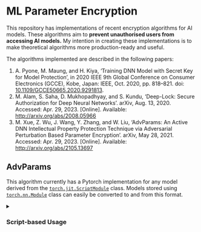 # ML Parameter Encryption

This repository has implementations of recent encryption algorithms for AI models. These algorithms aim to **prevent unauthorised users from accessing AI models.** My intention in creating these implementations is to make theoretical algorithms more production-ready and useful. 

The algorithms implemented are described in the following papers: 
1. A. Pyone, M. Maung, and H. Kiya, ‘Training DNN Model with Secret Key for Model Protection’, in 2020 IEEE 9th Global Conference on Consumer Electronics (GCCE), Kobe, Japan: IEEE, Oct. 2020, pp. 818–821. doi: [10.1109/GCCE50665.2020.9291813](https://doi.org/10.1109/GCCE50665.2020.9291813).
2. M. Alam, S. Saha, D. Mukhopadhyay, and S. Kundu, ‘Deep-Lock: Secure Authorization for Deep Neural Networks’. arXiv, Aug. 13, 2020. Accessed: Apr. 29, 2023. \[Online\]. Available: http://arxiv.org/abs/2008.05966
3. M. Xue, Z. Wu, J. Wang, Y. Zhang, and W. Liu, ‘AdvParams: An Active DNN Intellectual Property Protection Technique via Adversarial Perturbation Based Parameter Encryption’. arXiv, May 28, 2021. Accessed: Apr. 29, 2023. \[Online\]. Available: http://arxiv.org/abs/2105.13697

## AdvParams

This algorithm currently has a Pytorch implementation for any model derived from the [`torch.jit.ScriptModule`](https://pytorch.org/docs/stable/generated/torch.jit.ScriptModule.html#torch.jit.ScriptModule) class. Models stored using [`torch.nn.Module`](https://pytorch.org/docs/stable/generated/torch.nn.Module.html) class can easily be converted to and from this format. 

<details><summary><h3>Script-based Usage</h3></summary>

Download `/adv_params/adv_prams_pt.py` from this repository into some directory. In that same directory, **save your model** using code like the following: 
```python
import torch

# Example pretrained model. Replace with your own model.
model = torch.hub.load('pytorch/vision:v0.10.0', 'mobilenet_v2', pretrained=True)

# Convert torch.nn.Module to torch.jit.ScriptModule
model_scripted = torch.jit.script(model)

# Once you have a torch.jit.ScriptModule, save it
model_scripted.save('model_scripted.pt')
```

In addition, **save preprocessed data and associated labels** in that directory (in numpy or Pytorch pickled format). This data should be ready to directly load and input to your model's feedforward function. For an example, download the pretrained [MobileNetV2](https://paperswithcode.com/method/mobilenetv2) model and a subset of 1000 preprocessed images from the [ImageNet dataset](https://www.kaggle.com/c/imagenet-object-localization-challenge) from [this Kaggle dataset](https://kaggle.com/datasets/46f0aca63f7c255adb88e2608635096e2f423fcc7e7efb35d3c0180416f3a809).

**To encrypt the model, use the following command**. It specifies that the script should get encryption data from `encrypt_imgs.npy`, get encryption labels from `encrypt_labels.npy`, and load the model from `model_scripted.pt`. 
```bash
python3 adv_params.py encrypt_imgs.npy encrypt_labels.npy model_scripted.pt
```

As an output, the script will save a secret key necessary to decrypt the model in `decryption_key.pkl`. Also, it will save the encrypted model to `encrypted_model.pt`. You can **decrypt the model** with this data using this command. It specifies that the script should get the decryption key and encrypted model from the above files, decrypt the model, and then save the decrypted model as `decrypted_model.pt`. 
```bash
python3 adv_params.py decryption_key.pkl decrypted_model.pt encrypted_model.pt --decrypt-mode
```

To see other script options, run 
```
python3 adv_params.py --help

usage: adv_params_pt.py [-h] [--disable-gpu] [--json-key] [--pt-data] [--decrypt-mode] [--output-model OUTPUT_MODEL] [--output-key OUTPUT_KEY] [-l MAX_LAYERS] [-b BATCH_SIZE]
                        [-p MAX_PARAMS] [-d BOUNDARY_DISTANCE] [-s STEP_SIZE] [-m LOSS_MULTIPLE]
                        data labels model

ADVERSARIAL PARAMETER ENCRYPTION This script encrypts the parameters of an input Pytorch model. The following dependencies are required: `json`, `torch`, `random`, `pickle`,
`argparse`, `numpy`, and `datetime`.

positional arguments:
  data                  Filepath for encryption data (or secret key in decrypt mode)
  labels                Filepath for encryption labels (or location to save decrypted model in decrypt mode)
  model                 Filepath for torchscript model to encrypt/decrypt

options:
  -h, --help            show this help message and exit
  --disable-gpu         Disable GPU use
  --json-key            Save secret key as JSON
  --pt-data             Pytorch dataset files instead of numpy
  --decrypt-mode        Decrypt model with key
  --output-model OUTPUT_MODEL
                        Filepath to save model after encryption
  --output-key OUTPUT_KEY
                        Filepath to save secret key for decryption
  -l MAX_LAYERS, --max-layers MAX_LAYERS
                        Default 25. Maximum number of layers to encrypt
  -b BATCH_SIZE, --batch-size BATCH_SIZE
                        Default 32. Number of examples to process at once
  -p MAX_PARAMS, --max-params MAX_PARAMS
                        Default 25. Maximum number of parameters to encrypt per layer
  -d BOUNDARY_DISTANCE, --boundary-distance BOUNDARY_DISTANCE
                        Default 0.1. Set from 0 to 0.5. 
                        0 = encrypted parameters can be anywhere in range of existing parameters. 
                        0.5 = encrypted parameters must be existing parameter range's midpoint.
  -s STEP_SIZE, --step-size STEP_SIZE
                        Default 0.1. Step size per gradient-based update
  -m LOSS_MULTIPLE, --loss-multiple LOSS_MULTIPLE
                        Default 5. Stops training when loss has grown by N times
```

Some notes explaining the above options: 
- The **positional arguments are different for encryption mode and decryption mode**. In encryption mode, the arguments in order are `data_source.npy label_source.npy model_source.pt`. In decryption mode, the arguments in order are `decryption_key.pkl output_model_filepath.pt model_to_decrypt.pt`.
- A key aim of the algorithm is to prevent encrypted (modified) parameters from being distinguishable from unencrypted (original) parameters. It does this by ensuring encrypted parameter values stay within certain boundaries set within the range of existing parameter values in each layer. These **boundaries are computed using the boundary distance ($\beta$) as follows**:
  - $B_{low} = \min{W_l} + \beta \cdot (\max{W_l} - \min{W_l})$ - where $B_{low}$ is the lowest acceptable encryption value and $W_l$ represents the parameters of the $lth$ layer. 
  -  $B_{high} = \max{W_l} - \beta \cdot (\max{W_l} - \min{W_l})$ - where $B_{high}$ is the lowest acceptable encryption value.
- The loss multiple sets the algorithm to stop encryption early if the loss has been raised (performance has been deteriorated) sufficiently. Ex: If you set this value to 5, then parameters stop being modified (encrypted) when the average loss across batches is 5 times higher than the loss prior to encryption. 

</details>